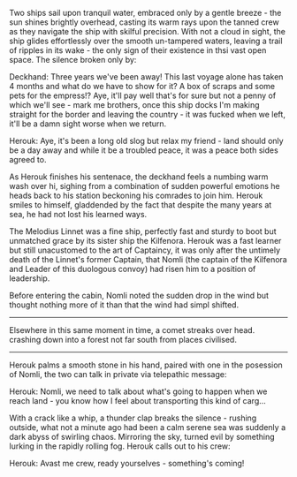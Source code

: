 Two ships sail upon tranquil water, embraced only by a gentle breeze - the sun shines brightly overhead, casting its warm rays upon the tanned crew as they navigate the ship with skilful precision. With not a cloud in sight, the ship glides effortlessly over the smooth un-tampered waters, leaving a trail of ripples in its wake - the only sign of their existence in thsi vast open space. The silence broken only by:

Deckhand: 
	Three years we've been away! This last voyage alone has taken 4 months and what do we have to show for it? A box of scraps and some pets for the empress!? Aye, it'll pay well that's for sure but not a penny of which we'll see - mark me brothers, once this ship docks I'm making straight for the border and leaving the country - it was fucked when we left, it'll be a damn sight worse when we return.

Herouk:
	Aye, it's been a long old slog but relax my friend - land should only be a day away and while it be a troubled peace, it was a peace both sides agreed to.

As Herouk finishes his sentenace, the deckhand feels a numbing warm wash over hi, sighing from a combination of sudden powerful emotions he heads back to his station beckoning his comrades to join him. Herouk smiles to himself, gladdended by the fact that despite the many years at sea, he had not lost his learned ways. 

The Melodius Linnet was a fine ship, perfectly fast and sturdy to boot but unmatched  grace by its sister ship the Kilfenora. Herouk was a fast learner but still unacustomed to the art of Captaincy, it was only after the untimely death of the Linnet's former Captain, that Nomli (the captain of the Kilfenora and Leader of this duologous convoy) had risen him to a position of leadership. 

Before entering the cabin, Nomli noted the sudden drop in the wind but thought nothing more of it than that the wind had simpl shifted.

-----

Elsewhere in this same moment in time, a comet streaks over head. crashing down into a forest not far south from places civilised.

----
Herouk palms a smooth stone in his hand, paired with one in the posession of Nomli, the two can talk in private via telepathic message:

Herouk:
	Nomli, we need to talk about what's going to happen when we reach land - you know how I feel about transporting this kind of carg...

With a crack like a whip, a thunder clap breaks the silence - rushing outside, what not a minute ago had been a calm serene sea was suddenly a dark abyss of swirling chaos. Mirroring the sky, turned evil by something lurking in the rapidly rolling fog. Herouk calls out to his crew: 

Herouk:
	Avast me crew, ready yourselves - something's coming!

